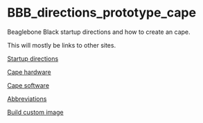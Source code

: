 # BBB_directions_prototype_cape
Beaglebone Black startup directions and how to create an cape.

This will mostly be links to other sites.

[Startup directions](https://github.com/stahta01/BBB_directions/blob/main/startup.md)

[Cape hardware](cape_hardware.md)

[Cape software](cape_software.md)

[Abbreviations](https://github.com/stahta01/BBB_directions/blob/main/abbreviations.md)

[Build custom image](build_custom_image.md)
